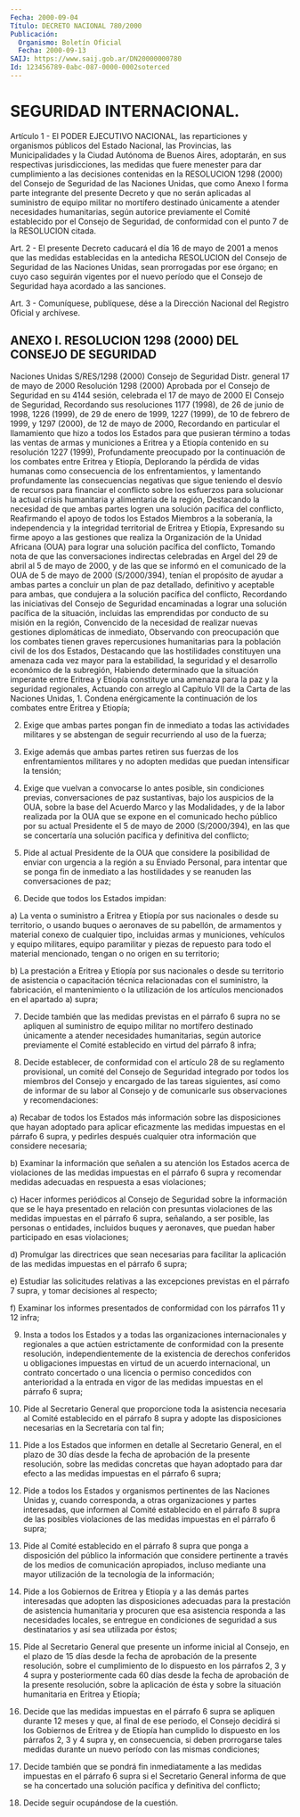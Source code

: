 ```yaml
---
Fecha: 2000-09-04
Título: DECRETO NACIONAL 780/2000
Publicación:
  Organismo: Boletín Oficial
  Fecha: 2000-09-13
SAIJ: https://www.saij.gob.ar/DN20000000780
Id: 123456789-0abc-087-0000-0002soterced
---
```

# SEGURIDAD INTERNACIONAL.

<a id="1"></a>
Artículo  1  -  El  PODER  EJECUTIVO NACIONAL, las reparticiones y organismos  públicos  del  Estado  Nacional,  las  Provincias,  las Municipalidades y la Ciudad  Autónoma de Buenos Aires, adoptarán, en sus respectivas jurisdicciones,  las medidas que fuere menester para dar cumplimiento a las decisiones  contenidas en la RESOLUCION 1298 (2000) del Consejo de Seguridad de las  Naciones  Unidas,  que como  Anexo  I forma parte integrante del presente Decreto y que no serán aplicadas  al  suministro  de  equipo  militar  no mortífero destinado  únicamente  a  atender  necesidades humanitarias,  según autorice  previamente  el Comité establecido  por  el  Consejo  de Seguridad, de conformidad  con  el  punto 7 de la RESOLUCION citada.

<a id="2"></a>
Art. 2 - El presente Decreto caducará  el  día 16 de mayo de 2001 a menos que las medidas establecidas en la antedicha  RESOLUCION  del Consejo  de  Seguridad de las Naciones Unidas, sean prorrogadas por ese órgano; en cuyo caso seguirán vigentes por el nuevo período que el  Consejo  de   Seguridad  haya  acordado  a  las  sanciones.

<a id="3"></a>
Art. 3 - Comuníquese,  publíquese, dése a la Dirección Nacional del Registro Oficial y archívese.

## ANEXO I. RESOLUCION 1298 (2000) DEL CONSEJO DE SEGURIDAD

<a id="1"></a>
Naciones Unidas S/RES/1298 (2000) Consejo de Seguridad Distr. general 17 de mayo de 2000 Resolución 1298 (2000) Aprobada por  el Consejo de Seguridad en su 4144 sesión, celebrada el 17 de mayo de 2000 El Consejo  de  Seguridad,  Recordando  sus  resoluciones 1177 (1998),  de  26 de junio de 1998, 1226 (1999), de 29  de  enero  de 1999, 1227 (1999),  de  10 de febrero de 1999, y 1297 (2000), de 12 de mayo de 2000, Recordando en particular el llamamiento que hizo a todos los Estados para que  pusieran término a todas las ventas de armas y municiones a Eritrea y a Etiopía contenido en su resolución 1227 (1999), Profundamente preocupado por la  continuación de los combates entre Eritrea y Etiopía, Deplorando la pérdida  de  vidas humanas como consecuencia de los  enfrentamientos, y lamentando profundamente las consecuencias negativas  que  sigue  teniendo el desvío de recursos para financiar el conflicto sobre los esfuerzos para solucionar  la actual crisis humanitaria y alimentaria de la región, Destacando la  necesidad  de  que  ambas  partes logren una solución pacífica del conflicto, Reafirmando el apoyo  de todos los Estados  Miembros  a la soberanía, la independencia y la integridad territorial de Eritrea  y  Etiopía, Expresando su firme apoyo a las gestiones que realiza la Organización de  la Unidad Africana (OUA) para lograr una solución pacífica del conflicto, Tomando nota de que las conversaciones indirectas celebradas en Argel del 29 de abril al 5 de mayo de 2000, y de las que se informó en el comunicado de la OUA de 5 de mayo de 2000 (S/2000/394), tenían  el propósito  de  ayudar  a  ambas  partes  a  concluir un plan de paz detallado, definitivo y aceptable para ambas,  que  condujera a la solución  pacífica  del  conflicto, Recordando las iniciativas  del Consejo de Seguridad encaminadas a lograr una solución pacífica de  la  situación, incluidas las emprendidas  por  conducto  de  su misión en  la región, Convencido de la necesidad de realizar nuevas gestiones diplomáticas de  inmediato, Observando con preocupación que los combates tienen graves repercusiones  humanitarias para la población civil de los dos Estados, Destacando que las hostilidades constituyen una amenaza cada vez mayor para la estabilidad,  la seguridad  y el desarrollo económico de  la  subregión, Habiendo determinado  que  la  situación  imperante entre Eritrea y Etiopía constituye  una amenaza para la paz  y  la  seguridad regionales, Actuando con  arreglo  al Capítulo VII de la Carta de las Naciones Unidas, 1. Condena enérgicamente  la  continuación  de los combates entre  Eritrea y Etiopía;

2. Exige que ambas partes pongan  fin  de inmediato  a  todas  las actividades militares y se abstengan de seguir recurriendo al uso de  la  fuerza;

3. Exige además que ambas partes retiren sus fuerzas de los enfrentamientos  militares  y  no adopten medidas que puedan intensificar la tensión;

4. Exige que vuelvan a convocarse lo antes posible, sin condiciones previas, conversaciones de paz sustantivas, bajo los auspicios de la OUA, sobre la  base del Acuerdo Marco y las Modalidades, y de la labor realizada por la OUA que se expone en el comunicado hecho público por su actual Presidente el 5 de mayo de 2000 (S/2000/394), en las que se concertaría una solución pacífica  y  definitiva  del conflicto;

5. Pide al actual Presidente de la OUA que considere la posibilidad  de  enviar con urgencia  a  la  región  a  su  Enviado Personal, para intentar  que  se  ponga  fin  de  inmediato  a  las hostilidades y se reanuden las conversaciones de paz;

6. Decide que todos  los  Estados  impidan:

a) La venta o suministro a Eritrea y Etiopía por sus nacionales o desde su territorio, o usando buques o aeronaves de su pabellón, de armamentos y material conexo de cualquier tipo, incluidas armas y municiones, vehículos y equipo militares, equipo paramilitar y piezas  de  repuesto  para  todo el material  mencionado,  tengan o no origen en su territorio;

b)  La prestación  a Eritrea y Etiopía por  sus  nacionales o desde su territorio de asistencia o capacitación técnica relacionadas con el suministro, la fabricación, el mantenimiento o la utilización de los  artículos mencionados en  el  apartado  a)  supra;

7. Decide también que las medidas previstas en el párrafo 6 supra no se apliquen al suministro de equipo militar no mortífero destinado únicamente  a atender  necesidades  humanitarias,  según  autorice previamente el  Comité  establecido en virtud del párrafo 8 infra;

8. Decide establecer, de  conformidad  con  el  artículo  28  de su reglamento   provisional,  un  comité  del  Consejo  de  Seguridad integrado por  todos los miembros del Consejo y encargado de las tareas siguientes, así como de informar de su labor al Consejo y de comunicarle sus observaciones  y  recomendaciones:

a)  Recabar  de todos  los  Estados  más  información  sobre las disposiciones que hayan adoptado para aplicar eficazmente las medidas impuestas en el párrafo 6 supra, y pedirles después cualquier otra información que considere necesaria;

b) Examinar la información  que  señalen  a su atención los Estados acerca de violaciones de las medidas impuestas en el párrafo 6 supra y recomendar medidas adecuadas en respuesta a esas violaciones;

c)  Hacer  informes  periódicos al Consejo de Seguridad sobre la información que se  le haya  presentado  en relación con presuntas violaciones de las medidas  impuestas  en el párrafo 6 supra, señalando, a ser posible, las personas o entidades, incluidos buques y aeronaves, que puedan haber participado en esas violaciones;

d) Promulgar las directrices que sean necesarias para facilitar la aplicación  de  las  medidas  impuestas  en  el párrafo 6 supra;

e) Estudiar las solicitudes relativas a las excepciones previstas en el  párrafo  7  supra,  y tomar decisiones al respecto;

f) Examinar los informes presentados de conformidad con los párrafos 11 y 12 infra;

9. Insta a todos los  Estados y a todas las organizaciones internacionales y regionales a que actúen estrictamente de conformidad  con  la  presente    resolución, independientemente de la  existencia  de  derechos  conferidos u obligaciones impuestas en virtud de un acuerdo internacional,  un contrato concertado o una licencia  o  permiso  concedidos con anterioridad a la entrada en vigor de las medidas impuestas  en  el párrafo 6 supra;

10.  Pide al Secretario General que proporcione toda la asistencia necesaria al Comité establecido en el párrafo 8 supra y adopte las disposiciones  necesarias  en la Secretaría con tal  fin;

11.  Pide  a  los  Estados  que informen en  detalle  al Secretario General,  en el plazo de 30 días  desde  la  fecha  de aprobación de la presente  resolución, sobre las medidas concretas que hayan adoptado para dar  efecto  a las medidas impuestas en el párrafo 6 supra;

12. Pide a todos los  Estados  y  organismos  pertinentes de  las Naciones  Unidas  y, cuando corresponda, a otras organizaciones y partes  interesadas,  que  informen  al  Comité establecido en el párrafo 8  supra  de  las posibles violaciones de las medidas impuestas en el párrafo 6 supra;

13.  Pide  al  Comité establecido  en  el  párrafo  8  supra  que ponga a disposición del público la información que considere pertinente a través de los medios de comunicación apropiados, incluso mediante una mayor utilización de la tecnología de la información;

14. Pide a los Gobiernos de Eritrea y Etiopía y a las demás partes interesadas que adopten las disposiciones adecuadas para la prestación de asistencia humanitaria y procuren que esa asistencia responda  a las necesidades locales, se entregue en condiciones de seguridad a sus destinatarios y así sea utilizada por éstos;

15. Pide al Secretario General que presente un informe inicial  al Consejo, en el plazo de 15 días desde la fecha de aprobación de la presente  resolución, sobre el cumplimiento de lo dispuesto en los párrafos 2, 3 y 4 supra y posteriormente  cada  60  días  desde  la fecha de aprobación de la presente resolución, sobre la aplicación de  ésta y  sobre  la situación humanitaria en Eritrea y Etiopía;

16. Decide que las medidas impuestas  en el  párrafo  6  supra se apliquen durante 12 meses  y  que, al  final de  ese  período,  el Consejo decidirá si los Gobiernos de Eritrea  y  de  Etiopía  han cumplido lo dispuesto en los párrafos 2,  3  y  4 supra y,  en consecuencia, si deben prorrogarse tales medidas durante un nuevo período con las mismas condiciones;

17. Decide también que  se pondrá fin inmediatamente a las medidas impuestas en el párrafo 6 supra si el Secretario General informa de que  se  ha  concertado una  solución  pacífica  y  definitiva  del conflicto;

18. Decide seguir ocupándose de la cuestión.